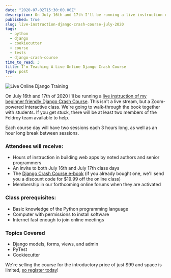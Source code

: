 ```yaml
---
date: "2020-07-02T15:30:00.00Z"
description: On July 16th and 17th I'll be running a live instruction of my beginner friendly Django Crash Course. This isn't a live stream, but a Zoom-powered interactive class. We're going to walk-through the book together with students. If you get stuck, there will be at least two members of the Feldroy team available to help. 
published: true
slug: live-instruction-django-crash-course-july-2020
tags:
  - python
  - django
  - cookiecutter
  - course  
  - tests
  - django-crash-course
time_to_read: 3
title: I'm Teaching A Live Online Django Crash Course
type: post
---
```


![Live Online Django Training](https://daniel.feldroy.com/images/dcc-online-training.png)

On July 16th and 17th of 2020 I'll be running a [live instruction of my beginner friendly Django Crash Course](https://www.feldroy.com/products/django-crash-course?variant=32232086175831). This isn't a live stream, but a Zoom-powered interactive class. We're going to walk-through the book together with students. If you get stuck, there will be at least two members of the Feldroy team available to help.

Each course day will have two sessions each 3 hours long, as well as an hour long break between sessions.

### Attendees will receive:

- Hours of instruction in building web apps by noted authors and senior programmers
- An invite to both July 16th and July 17th class days
- The [Django Crash Course e-book](https://www.feldroy.com/products/django-crash-course) (if you already bought one, we'll send you a discount code for $19.99 off the online class)
- Membership in our forthcoming online forums when they are activated

### Class prerequisites:

- Basic knowledge of the Python programming language
- Computer with permissions to install software
- Internet fast enough to join online meetings

### Topics Covered

- Django models, forms, views, and admin
- PyTest
- Cookiecutter 

We're selling the course for the introductory price of just $99 and space is limited, [so register today](https://www.feldroy.com/products/django-crash-course?variant=32232086175831)!